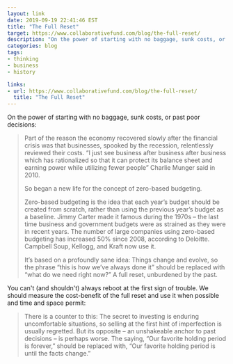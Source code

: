 ```yaml
---
layout: link
date: 2019-09-19 22:41:46 EST
title: "The Full Reset"
target: https://www.collaborativefund.com/blog/the-full-reset/
description: "On the power of starting with no baggage, sunk costs, or past poor decisions."
categories: blog
tags:
- thinking
- business
- history

links:
- url: https://www.collaborativefund.com/blog/the-full-reset/
  title: "The Full Reset"
---
```


On the power of starting with no baggage, sunk costs, or past poor decisions:

> Part of the reason the economy recovered slowly after the financial crisis was that businesses, spooked by the recession, relentlessly reviewed their costs. “I just see business after business after business which has rationalized so that it can protect its balance sheet and earning power while utilizing fewer people” Charlie Munger said in 2010.
>
> So began a new life for the concept of zero-based budgeting.
>
> Zero-based budgeting is the idea that each year’s budget should be created from scratch, rather than using the previous year’s budget as a baseline. Jimmy Carter made it famous during the 1970s – the last time business and government budgets were as strained as they were in recent years. The number of large companies using zero-based budgeting has increased 50% since 2008, according to Deloitte. Campbell Soup, Kellogg, and Kraft now use it.
>
> It’s based on a profoundly sane idea: Things change and evolve, so the phrase “this is how we’ve always done it” should be replaced with “what do we need right now?” A full reset, unburdened by the past.

You can't (and shouldn't) always reboot at the first sign of trouble. We should measure the cost-benefit of the full reset and use it when possible and time and space permit:

> There is a counter to this: The secret to investing is enduring uncomfortable situations, so selling at the first hint of imperfection is usually regretted. But its opposite – an unshakeable anchor to past decisions – is perhaps worse. The saying, “Our favorite holding period is forever,” should be replaced with, “Our favorite holding period is until the facts change.”
